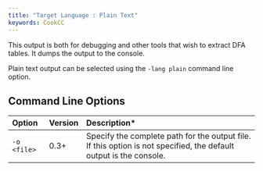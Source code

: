 ```yaml
---
title: "Target Language : Plain Text"
keywords: CookCC
---
```

This output is both for debugging and other tools that wish to extract DFA tables.  It dumps the output to the console.

Plain text output can be selected using the `-lang plain` command line option.

## Command Line Options ##

| Option | Version | Description*|
|:-------|:--------|:------------|
| `-o <file>` | 0.3+ | Specify the complete path for the output file.  If this option is not specified, the default output is the console. |

